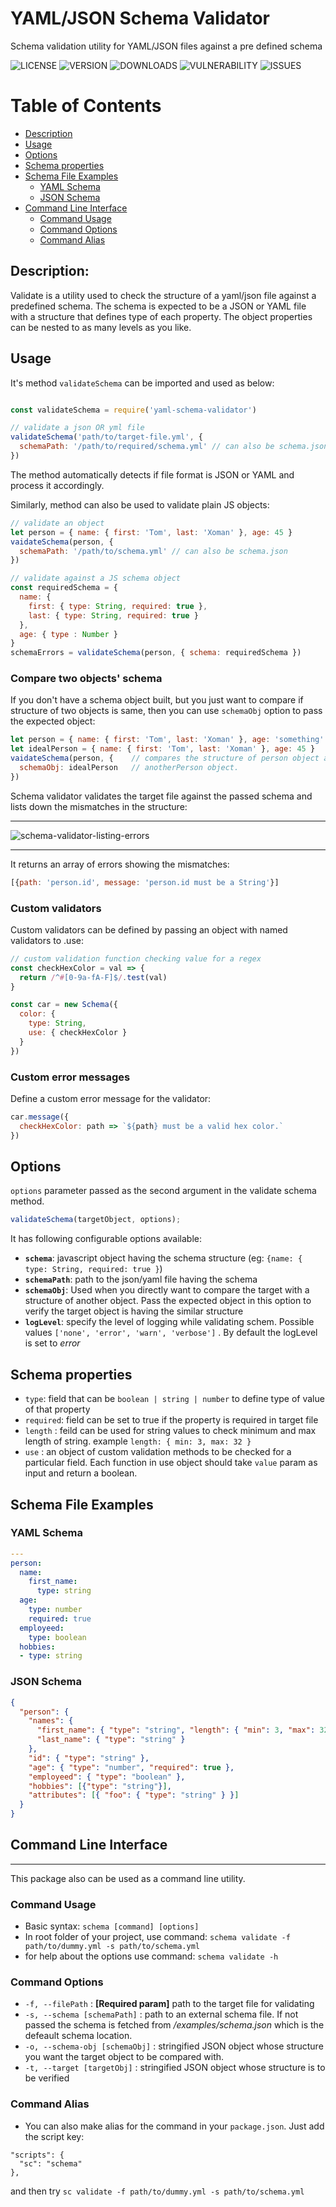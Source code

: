 YAML/JSON Schema Validator
==========================
Schema validation utility for YAML/JSON files against a pre defined schema

![LICENSE](https://img.shields.io/npm/l/schema-validator)
![VERSION](https://img.shields.io/github/v/release/ketanTechracers/schema-validator)
![DOWNLOADS](https://img.shields.io/npm/dm/yaml-schema-validator)
![VULNERABILITY](https://img.shields.io/snyk/vulnerabilities/github/ketanTechracers/schema-validator)
![ISSUES](https://img.shields.io/github/issues/ketanTechracers/schema-validator)

Table of Contents
====================

  * [Description](#description)
  * [Usage](#usage)
  * [Options](#options)
  * [Schema properties](#schema-properties)
  * [Schema File Examples](#schema-file-examples)
    * [YAML Schema](#yaml-schema)
    * [JSON Schema](#json-schema)
  * [Command Line Interface](#command-line-interface)
    * [Command Usage](#command-usage)
    * [Command Options](#command-options)
    * [Command Alias](#command-alias)

## Description:

Validate is a utility used to check the structure of
a yaml/json file against a predefined schema. The schema is expected
to be a JSON or YAML file with a structure that defines type of each property.
The object properties can be nested to as many levels as you like.

## Usage

It's method `validateSchema` can be imported and used as below:

```javascript

const validateSchema = require('yaml-schema-validator')

// validate a json OR yml file
validateSchema('path/to/target-file.yml', {
  schemaPath: '/path/to/required/schema.yml' // can also be schema.json
})
```
The method automatically detects if file format is JSON or YAML and process it accordingly.  


Similarly, method can also be used to validate plain JS objects:

```javascript
// validate an object
let person = { name: { first: 'Tom', last: 'Xoman' }, age: 45 }
vaidateSchema(person, {
  schemaPath: '/path/to/schema.yml' // can also be schema.json
})

// validate against a JS schema object
const requiredSchema = {
  name: {
    first: { type: String, required: true },
    last: { type: String, required: true }
  },
  age: { type : Number }
}
schemaErrors = validateSchema(person, { schema: requiredSchema })
```

### Compare two objects' schema

If you don't have a schema object built, but you just want to compare if structure of two objects is same, then you can use `schemaObj` option to pass the expected object:
```javascript
let person = { name: { first: 'Tom', last: 'Xoman' }, age: 'something' }
let idealPerson = { name: { first: 'Tom', last: 'Xoman' }, age: 45 }
vaidateSchema(person, {    // compares the structure of person object against
  schemaObj: idealPerson   // anotherPerson object.
})
```

Schema validator validates the target file against the passed schema and
lists down the mismatches in the structure:
________
![schema-validator-listing-errors](https://image.ibb.co/caSGtd/schema_validator.png)
________

It returns an array of errors showing the mismatches:
```javascript
[{path: 'person.id', message: 'person.id must be a String'}]
```

### Custom validators
Custom validators can be defined by passing an object with named validators to .use:

```javascript
// custom validation function checking value for a regex
const checkHexColor = val => {
  return /^#[0-9a-fA-F]$/.test(val)
}

const car = new Schema({
  color: {
    type: String,
    use: { checkHexColor }
  }
})
```

### Custom error messages
Define a custom error message for the validator:

```javascript
car.message({
  checkHexColor: path => `${path} must be a valid hex color.`
})
```

## Options

`options` parameter passed as the second argument in the validate schema method.

```javascript
validateSchema(targetObject, options);
```

It has following configurable options available:

- **`schema`**: javascript object having the schema structure (eg: `{name: { type: String, required: true }`)
- **`schemaPath`**: path to the json/yaml file having the schema
- **`schemaObj`**: Used when you directly want to compare the target with a structure of another object. Pass the expected object in this option to verify the target object is having the similar structure
- **`logLevel`**: specify the level of logging while validating schem. Possible values `['none', 'error', 'warn', 'verbose']` . By default the logLevel is set to *error*

## Schema properties
- `type`: field that can be `boolean | string | number` to define type of value of that property
- `required`: field can be set to true if the property is required in target file
- `length` : feild can be used for string values to check minimum and max length of string. example `length: { min: 3, max: 32 }`
- `use` : an object of custom validation methods to be checked for a particular field.
Each function in use object should take `value` param as input and return a boolean.

## Schema File Examples

### YAML Schema
```yml
---
person:
  name:
    first_name:
      type: string
  age:
    type: number
    required: true
  employeed:
    type: boolean
  hobbies:
  - type: string
```

### JSON Schema
```json
{
  "person": {
    "names": {
      "first_name": { "type": "string", "length": { "min": 3, "max": 32 } },
      "last_name": { "type": "string" }
    },
    "id": { "type": "string" },
    "age": { "type": "number", "required": true },
    "employeed": { "type": "boolean" },
    "hobbies": [{"type": "string"}],
    "attributes": [{ "foo": { "type": "string" } }]
  }
}
```

## Command Line Interface
----------------

This package also can be used as a command line utility.

### Command Usage
- Basic syntax: `schema [command] [options]`
- In root folder of your project, use command: 
`schema validate -f path/to/dummy.yml -s path/to/schema.yml`
- for help about the options use command:
`schema validate -h`

### Command Options

- `-f, --filePath` <filePath> : **[Required param]** path to the target file for validating
- `-s, --schema [schemaPath]` : path to an external schema file. If not passed the schema is fetched from _/examples/schema.json_ which is the defeault schema location.
- `-o, --schema-obj [schemaObj]` : stringified JSON object whose structure you want the target object to be compared with.
- `-t, --target [targetObj]`  : stringified JSON object whose structure is to be verified

### Command Alias
- You can also make alias for the command in your `package.json`. Just add the script key:
```
"scripts": {
  "sc": "schema"
},
```
and then try `sc validate -f path/to/dummy.yml -s path/to/schema.yml`